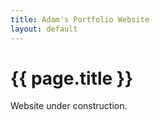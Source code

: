```yaml
---
title: Adam's Portfolio Website
layout: default
---
```


# {{ page.title }}

Website under construction.

<!--
You can use HTML elements in Markdown, such as the comment element, and they won't
be affected by a markdown parser. However, if you create an HTML element in your
markdown file, you cannot use markdown syntax within that element's contents.
-->